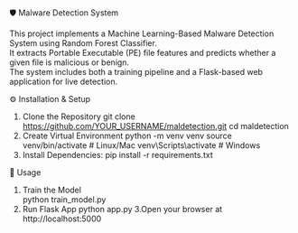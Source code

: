 
🛡️ Malware Detection System

This project implements a Machine Learning-Based Malware Detection System using Random Forest Classifier.  
It extracts Portable Executable (PE) file features and predicts whether a given file is malicious or benign.  
The system includes both a training pipeline and a Flask-based web application for live detection.

⚙️ Installation & Setup

1. Clone the Repository
git clone https://github.com/YOUR_USERNAME/maldetection.git
cd maldetection
2. Create Virtual Environment
python -m venv venv
source venv/bin/activate      # Linux/Mac
venv\Scripts\activate         # Windows
3. Install Dependencies:
pip install -r requirements.txt

🚀 Usage

1. Train the Model        
python train_model.py
2. Run Flask App
python app.py
3.Open your browser at
http://localhost:5000
